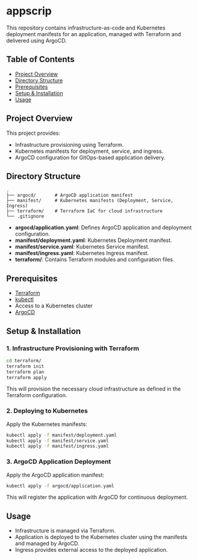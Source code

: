# appscrip

This repository contains infrastructure-as-code and Kubernetes deployment manifests for an application, managed with Terraform and delivered using ArgoCD.

## Table of Contents

- [Project Overview](#project-overview)
- [Directory Structure](#directory-structure)
- [Prerequisites](#prerequisites)
- [Setup & Installation](#setup--installation)
- [Usage](#usage)

## Project Overview

This project provides:
- Infrastructure provisioning using Terraform.
- Kubernetes manifests for deployment, service, and ingress.
- ArgoCD configuration for GitOps-based application delivery.

## Directory Structure

```
.
├── argocd/       # ArgoCD application manifest
├── manifest/     # Kubernetes manifests (Deployment, Service, Ingress)
├── terraform/    # Terraform IaC for cloud infrastructure
└── .gitignore
```

- **argocd/application.yaml**: Defines ArgoCD application and deployment configuration.
- **manifest/deployment.yaml**: Kubernetes Deployment manifest.
- **manifest/service.yaml**: Kubernetes Service manifest.
- **manifest/ingress.yaml**: Kubernetes Ingress manifest.
- **terraform/**: Contains Terraform modules and configuration files.

## Prerequisites

- [Terraform](https://www.terraform.io/downloads.html)
- [kubectl](https://kubernetes.io/docs/tasks/tools/)
- Access to a Kubernetes cluster
- [ArgoCD](https://argo-cd.readthedocs.io/en/stable/getting_started/)

## Setup & Installation

### 1. Infrastructure Provisioning with Terraform

```sh
cd terraform/
terraform init
terraform plan
terraform apply
```

This will provision the necessary cloud infrastructure as defined in the Terraform configuration.

### 2. Deploying to Kubernetes

Apply the Kubernetes manifests:

```sh
kubectl apply -f manifest/deployment.yaml
kubectl apply -f manifest/service.yaml
kubectl apply -f manifest/ingress.yaml
```

### 3. ArgoCD Application Deployment

Apply the ArgoCD application manifest:

```sh
kubectl apply -f argocd/application.yaml
```

This will register the application with ArgoCD for continuous deployment.

## Usage

- Infrastructure is managed via Terraform.
- Application is deployed to the Kubernetes cluster using the manifests and managed by ArgoCD.
- Ingress provides external access to the deployed application.


